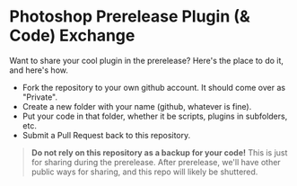 # Photoshop Prerelease Plugin (& Code) Exchange

Want to share your cool plugin in the prerelease? Here's the place to do it, and here's how.

* Fork the repository to your own github account. It should come over as "Private".
* Create a new folder with your name (github, whatever is fine).
* Put your code in that folder, whether it be scripts, plugins in subfolders, etc.
* Submit a Pull Request back to this repository.

> **Do not rely on this repository as a backup for your code!** 
> This is just for sharing during the prerelease. After prerelease, we'll have other
> public ways for sharing, and this repo will likely be shuttered.
